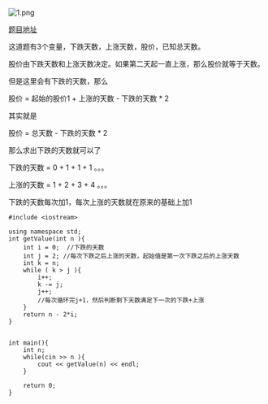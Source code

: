 ![1.png](https://ooo.0o0.ooo/2017/04/09/58ea001a6cbe1.png)

[题目地址](http://exercise.acmcoder.com/online/online_judge_ques?ques_id=1664&konwledgeId=134)

这道题有3个变量，下跌天数，上涨天数，股价，已知总天数。  

股价由下跌天数和上涨天数决定。如果第二天起一直上涨，那么股价就等于天数。  

但是这里会有下跌的天数，那么  

股价 = 起始的股价1 + 上涨的天数 - 下跌的天数 * 2  

其实就是  

股价 = 总天数 - 下跌的天数 * 2  

那么求出下跌的天数就可以了  

下跌的天数 = 0 + 1 + 1 + 1 。。。

上涨的天数 = 1 + 2 + 3 + 4 。。。

下跌的天数每次加1，每次上涨的天数就在原来的基础上加1

```
#include <iostream>

using namespace std;
int getValue(int n ){
	int i = 0;  //下跌的天数
	int j = 2; //每次下跌之后上涨的天数，起始值是第一次下跌之后的上涨天数
	int k = n;
	while ( k > j ){
		i++;
		k -= j;   
		j++;
		//每次循环完j+1，然后判断剩下天数满足下一次的下跌+上涨
	}
	return n - 2*i;
}


int main(){
	int n;
	while(cin >> n ){
		cout << getValue(n) << endl;
	}

	return 0;
}
```